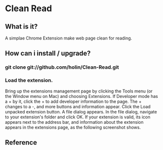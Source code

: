 # Clean Read
## What is it?

A simplae Chrome Extension make web page clean for reading.

## How can i install / upgrade?

### git clone git://github.com/holin/Clean-Read.git

### Load the extension.
Bring up the extensions management page by clicking the Tools menu   (or the Window menu on Mac) and choosing Extensions.
If Developer mode has a + by it, click the + to add developer information to the page. The + changes to a -, and more buttons and information appear.
Click the Load unpacked extension button. A file dialog appears.
In the file dialog, navigate to your extension's folder and click OK.
If your extension is valid, its icon appears next to the address bar, and information about the extension appears in the extensions page, as the following screenshot shows.

## Reference 

[1]: http://code.google.com/chrome/extensions/getstarted.html